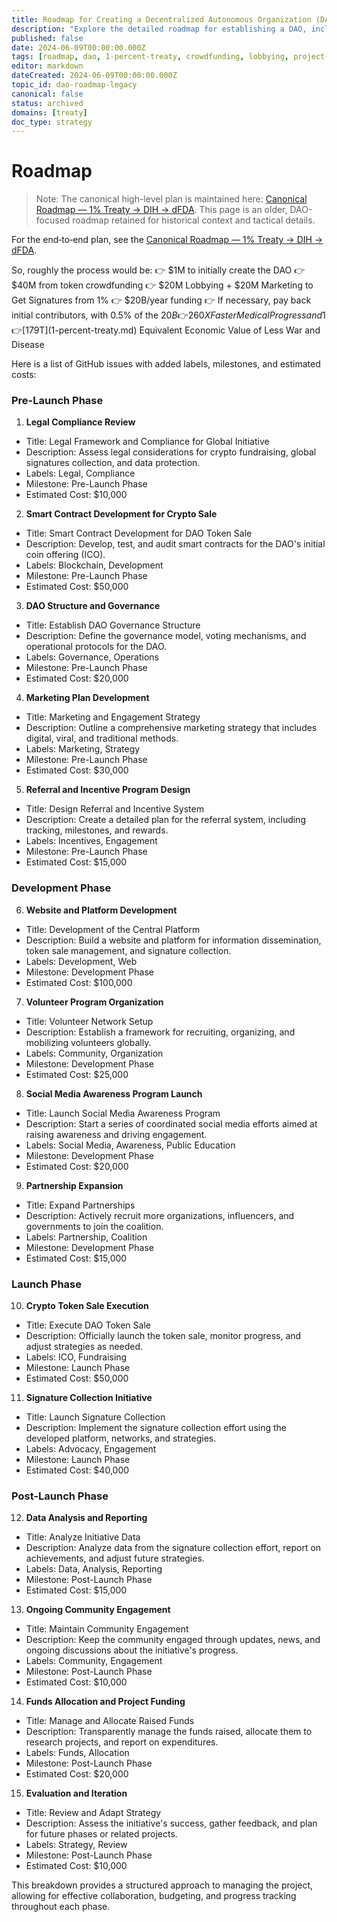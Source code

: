 ```yaml
---
title: Roadmap for Creating a Decentralized Autonomous Organization (DAO)
description: "Explore the detailed roadmap for establishing a DAO, including crowdfunding strategies, lobbying efforts, and post-launch activities."
published: false
date: 2024-06-09T00:00:00.000Z
tags: [roadmap, dao, 1-percent-treaty, crowdfunding, lobbying, project-management]
editor: markdown
dateCreated: 2024-06-09T00:00:00.000Z
topic_id: dao-roadmap-legacy
canonical: false
status: archived
domains: [treaty]
doc_type: strategy
---
```


# Roadmap

> Note: The canonical high-level plan is maintained here: [Canonical Roadmap — 1% Treaty → DIH → dFDA](../roadmap.md). This page is an older, DAO-focused roadmap retained for historical context and tactical details.

For the end‑to‑end plan, see the [Canonical Roadmap — 1% Treaty → DIH → dFDA](../roadmap.md).

So, roughly the process would be:
👉 $1M to initially create the DAO
👉 $40M from token crowdfunding
👉 $20M Lobbying + $20M Marketing to Get Signatures from 1%
👉 $20B/year funding
👉 If necessary, pay back initial contributors, with 0.5% of the $20B
👉 260X Faster Medical Progress and 1% Less War
👉 [$179T](1-percent-treaty.md) Equivalent Economic Value of Less War and Disease

Here is a list of GitHub issues with added labels, milestones, and estimated costs:

### Pre-Launch Phase

1. **Legal Compliance Review**

- Title: Legal Framework and Compliance for Global Initiative
- Description: Assess legal considerations for crypto fundraising, global signatures collection, and data protection.
- Labels: Legal, Compliance
- Milestone: Pre-Launch Phase
- Estimated Cost: $10,000

2. **Smart Contract Development for Crypto Sale**

- Title: Smart Contract Development for DAO Token Sale
- Description: Develop, test, and audit smart contracts for the DAO's initial coin offering (ICO).
- Labels: Blockchain, Development
- Milestone: Pre-Launch Phase
- Estimated Cost: $50,000

3. **DAO Structure and Governance**

- Title: Establish DAO Governance Structure
- Description: Define the governance model, voting mechanisms, and operational protocols for the DAO.
- Labels: Governance, Operations
- Milestone: Pre-Launch Phase
- Estimated Cost: $20,000

4. **Marketing Plan Development**

- Title: Marketing and Engagement Strategy
- Description: Outline a comprehensive marketing strategy that includes digital, viral, and traditional methods.
- Labels: Marketing, Strategy
- Milestone: Pre-Launch Phase
- Estimated Cost: $30,000

5. **Referral and Incentive Program Design**

- Title: Design Referral and Incentive System
- Description: Create a detailed plan for the referral system, including tracking, milestones, and rewards.
- Labels: Incentives, Engagement
- Milestone: Pre-Launch Phase
- Estimated Cost: $15,000

### Development Phase

6. **Website and Platform Development**

- Title: Development of the Central Platform
- Description: Build a website and platform for information dissemination, token sale management, and signature collection.
- Labels: Development, Web
- Milestone: Development Phase
- Estimated Cost: $100,000

7. **Volunteer Program Organization**

- Title: Volunteer Network Setup
- Description: Establish a framework for recruiting, organizing, and mobilizing volunteers globally.
- Labels: Community, Organization
- Milestone: Development Phase
- Estimated Cost: $25,000

8. **Social Media Awareness Program Launch**

- Title: Launch Social Media Awareness Program
- Description: Start a series of coordinated social media efforts aimed at raising awareness and driving engagement.
- Labels: Social Media, Awareness, Public Education
- Milestone: Development Phase
- Estimated Cost: $20,000

9. **Partnership Expansion**

- Title: Expand Partnerships
- Description: Actively recruit more organizations, influencers, and governments to join the coalition.
- Labels: Partnership, Coalition
- Milestone: Development Phase
- Estimated Cost: $15,000

### Launch Phase

10. **Crypto Token Sale Execution**

- Title: Execute DAO Token Sale
- Description: Officially launch the token sale, monitor progress, and adjust strategies as needed.
- Labels: ICO, Fundraising
- Milestone: Launch Phase
- Estimated Cost: $50,000

11. **Signature Collection Initiative**

- Title: Launch Signature Collection
- Description: Implement the signature collection effort using the developed platform, networks, and strategies.
- Labels: Advocacy, Engagement
- Milestone: Launch Phase
- Estimated Cost: $40,000

### Post-Launch Phase

12. **Data Analysis and Reporting**

- Title: Analyze Initiative Data
- Description: Analyze data from the signature collection effort, report on achievements, and adjust future strategies.
- Labels: Data, Analysis, Reporting
- Milestone: Post-Launch Phase
- Estimated Cost: $15,000

13. **Ongoing Community Engagement**

- Title: Maintain Community Engagement
- Description: Keep the community engaged through updates, news, and ongoing discussions about the initiative's progress.
- Labels: Community, Engagement
- Milestone: Post-Launch Phase
- Estimated Cost: $10,000

14. **Funds Allocation and Project Funding**

- Title: Manage and Allocate Raised Funds
- Description: Transparently manage the funds raised, allocate them to research projects, and report on expenditures.
- Labels: Funds, Allocation
- Milestone: Post-Launch Phase
- Estimated Cost: $20,000

15. **Evaluation and Iteration**

- Title: Review and Adapt Strategy
- Description: Assess the initiative's success, gather feedback, and plan for future phases or related projects.
- Labels: Strategy, Review
- Milestone: Post-Launch Phase
- Estimated Cost: $10,000

This breakdown provides a structured approach to managing the project, allowing for effective collaboration, budgeting, and progress tracking throughout each phase.
